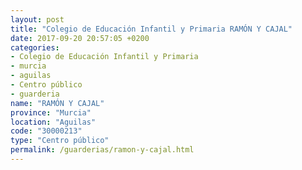 ```yaml
---
layout: post
title: "Colegio de Educación Infantil y Primaria RAMÓN Y CAJAL"
date: 2017-09-20 20:57:05 +0200
categories:
- Colegio de Educación Infantil y Primaria
- murcia
- aguilas
- Centro público
- guarderia
name: "RAMÓN Y CAJAL"
province: "Murcia"
location: "Aguilas"
code: "30000213"
type: "Centro público"
permalink: /guarderias/ramon-y-cajal.html
---
```

